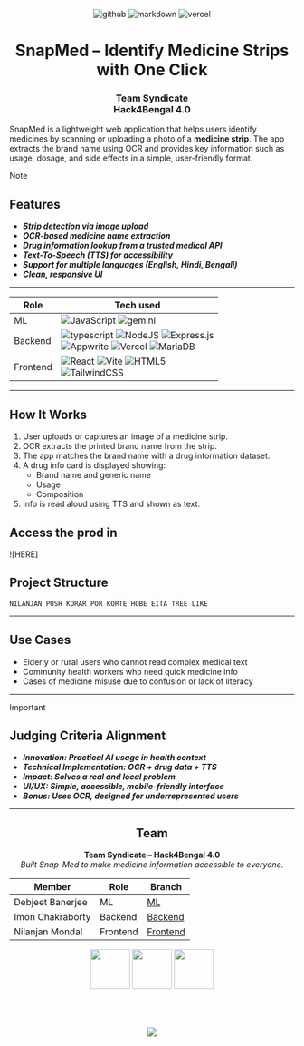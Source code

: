 


<div align=center>

![github](https://img.shields.io/badge/GitHub-181717.svg?style=for-the-badge&logo=GitHub&logoColor=white)
![markdown](https://img.shields.io/badge/Markdown-181717.svg?style=for-the-badge&logo=Markdown&logoColor=white)
![vercel](https://img.shields.io/badge/Vercel-181717?style=for-the-badge&logo=vercel&logoColor=white)
# SnapMed – Identify Medicine Strips with One Click
<h3 align=center>Team Syndicate <br> Hack4Bengal 4.0</h3>

</div>

SnapMed is a lightweight web application that helps users identify medicines by scanning or uploading a photo of a **medicine strip**. The app extracts the brand name using OCR and provides key information such as usage, dosage, and side effects in a simple, user-friendly format.

>[!NOTE]
>## Features
>- ***Strip detection via image upload***
>- ***OCR-based medicine name extraction***
>- ***Drug information lookup from a trusted medical API***
>- ***Text-To-Speech (TTS) for accessibility***
>- ***Support for multiple languages (English, Hindi, Bengali)***
>- ***Clean, responsive UI***

---
<div align=center>
   
|Role|Tech used|
|--|--|
|ML|![JavaScript](https://img.shields.io/badge/javascript-%23323330.svg?style=for-the-badge&logo=javascript&logoColor=%23F7DF1E) ![gemini](https://img.shields.io/badge/Google%20Gemini-8E75B2.svg?style=for-the-badge&logo=Google-Gemini&logoColor=white)|
|Backend|![typescript](https://img.shields.io/badge/Typescript-%23323330.svg?style=for-the-badge&logo=typescript&logoColor=%23F7DF1E) ![NodeJS](https://img.shields.io/badge/node.js-6DA55F?style=for-the-badge&logo=node.js&logoColor=white) ![Express.js](https://img.shields.io/badge/express.js-%23404d59.svg?style=for-the-badge&logo=express&logoColor=%2361DAFB)<br>![Appwrite](https://img.shields.io/badge/Appwrite-%23FD366E.svg?style=for-the-badge&logo=appwrite&logoColor=white) ![Vercel](https://img.shields.io/badge/vercel-%23000000.svg?style=for-the-badge&logo=vercel&logoColor=white) ![MariaDB](https://img.shields.io/badge/MariaDB-003545?style=for-the-badge&logo=mariadb&logoColor=white)|
|Frontend|![React](https://img.shields.io/badge/react-%2320232a.svg?style=for-the-badge&logo=react&logoColor=%2361DAFB) ![Vite](https://img.shields.io/badge/vite-%23646CFF.svg?style=for-the-badge&logo=vite&logoColor=white) ![HTML5](https://img.shields.io/badge/html5-%23E34F26.svg?style=for-the-badge&logo=html5&logoColor=white)<br>![TailwindCSS](https://img.shields.io/badge/tailwindcss-%2338B2AC.svg?style=for-the-badge&logo=tailwind-css&logoColor=white)|

</div>

---

## How It Works

1. User uploads or captures an image of a medicine strip.
2. OCR extracts the printed brand name from the strip.
3. The app matches the brand name with a drug information dataset.
4. A drug info card is displayed showing:
   - Brand name and generic name
   - Usage
   - Composition
5. Info is read aloud using TTS and shown as text.

## Access the prod in

![HERE]

## Project Structure

```
NILANJAN PUSH KORAR POR KORTE HOBE EITA TREE LIKE
```

---

## Use Cases

- Elderly or rural users who cannot read complex medical text
- Community health workers who need quick medicine info
- Cases of medicine misuse due to confusion or lack of literacy

---

>[!IMPORTANT]
>## Judging Criteria Alignment
>
>- ***Innovation: Practical AI usage in health context***
>- ***Technical Implementation: OCR + drug data + TTS***
>- ***Impact: Solves a real and local problem***
>- ***UI/UX: Simple, accessible, mobile-friendly interface***
>- ***Bonus: Uses OCR, designed for underrepresented users***

---
<div align=center>
   
## Team

**Team Syndicate – Hack4Bengal 4.0**  
*Built Snap-Med to make medicine information accessible to everyone.*

| Member | Role | Branch |
|--|--|--|
|Debjeet Banerjee|ML|<a href="https://github.com/AwwHellNahh/Snap-Med/tree/ML">ML</a>|
|Imon Chakraborty|Backend|<a href="https://github.com/AwwHellNahh/Snap-Med/tree/Backend">Backend</a>|
|Nilanjan Mondal|Frontend|<a href="https://github.com/AwwHellNahh/Snap-Med/tree/Frontend">Frontend</a>|

<img src="https://github.com/user-attachments/assets/b13b65a5-2b53-46c2-baca-b04abbd7f082" height=70 width=70>
<img src="https://github.com/user-attachments/assets/72edcdd2-e06b-40a1-89a4-eeae562bf842" height=70 width=70>
<img src="https://github.com/user-attachments/assets/c0336e8b-334c-46e0-9743-1b4df092ea23" height=70 width=70>


</div>
<br><br><br>
<p align="center"><a href="https://github.com/AwwHellNahh/Snap-Med/blob/main/LICENSE"><img src="https://img.shields.io/static/v1.svg?style=for-the-badge&label=License&message=MIT&logoColor=d9e0ee&colorA=363a4f&colorB=b7bdf8"/></a></p>
